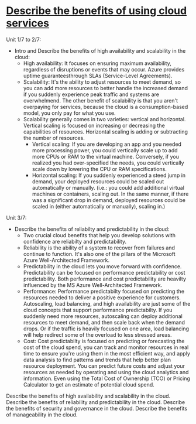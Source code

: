 # [Describe the benefits of using cloud services](https://learn.microsoft.com/en-us/training/modules/describe-benefits-use-cloud-services/)

Unit 1/7 to 2/7:
  - Intro and Describe the benefits of high availability and scalability in the cloud:
    - High availability: It focuses on ensuring maximum availability, regardless of disruptions or events that may occur. Azure provides uptime guaranteesthrough SLAs (Service-Level Agreements).
    - Scalability: It's the ability to adjust resources to meet demand, so you can add more resources to better handle the increased demand if you suddenly experience peak traffic and systems are overwhelmend. The other benefit of scalability is that you aren't overpaying for services, because the cloud is a consumption-based model, you only pay for what you use.
    - Scalability generally comes in two varieties: vertical and horizontal. Vertical scaling is focused on increasing or decreasing the capabilities of resources. Horizontal scaling is adding or subtracting the number of resources.
      - Vertical scaling: If you are developing an app and you needed more processing power, you could vertically scale up to add more CPUs or RAM to the virtual machine. Conversely, if you realized you had over-specified the needs, you could vertically scale down by lowering the CPU or RAM specifications.
      - Horizontal scaling: If you suddenly experienced a steed jump in demand, your deployed resources could be scaled out automatically or manually. (i.e.: you could add additional virtual machines or containers, scaling out. In the same manner, if there was a significant drop in demand, deployed resources could be scaled in (either automatically or manually), scaling in.)
     

 Unit 3/7:
   - Describe the benefits of reliabilty and predictability in the cloud:
     - Two crucial cloud benefits that help you develop solutions with confidence are reliabilty and predictability.
     - Reliability is the ability of a system to recover from failures and continue to function. It's also one of the pillars of the Microsoft Azure Well-Architected Framework.
     - Predictability in the cloud lets you move forward with confidence. Predictability can be focused on performance predictability or cost predictability. Both performance and cost predictability are heavilty influenced by the MS Azure Well-Architected Framework.
     - Performance: Performance predictabilty focused on predicting the resources needed to deliver a positive experience for customers. Autoscaling, load balancing, and high availability are just some of the cloud concepts that support performance predictabilty. If you suddenly need more resources, autoscaling can deploy additional resources to meet demand, and then scale back when the demand drops. Or if the traffic is heavily focused on one area, load balancing will help redirect some of the overload to less stressed areas.
     - Cost: Cost predictabilty is focused on predicting or forecasting the cost of the cloud spend, you can track and monitor resources in real time to ensure you're using them in the most efficient way, and apply data analysis to find patterns and trends that help better plan resource deployment. You can predict future costs and adjust your resources as needed by operating and using the cloud analytics and information. Even using the Total Cost of Ownership (TCO) or Pricing Calculator to get an estimate of potential cloud spend.










Describe the benefits of high availability and scalability in the cloud.
Describe the benefits of reliability and predictability in the cloud.
Describe the benefits of security and governance in the cloud.
Describe the benefits of manageability in the cloud.
